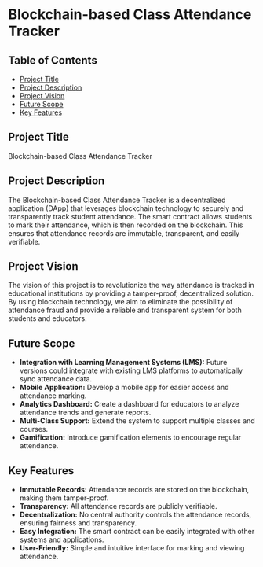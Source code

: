 # Blockchain-based Class Attendance Tracker

## Table of Contents
- [Project Title](#project-title)
- [Project Description](#project-description)
- [Project Vision](#project-vision)
- [Future Scope](#future-scope)
- [Key Features](#key-features)

## Project Title
Blockchain-based Class Attendance Tracker

## Project Description
The Blockchain-based Class Attendance Tracker is a decentralized application (DApp) that leverages blockchain technology to securely and transparently track student attendance. The smart contract allows students to mark their attendance, which is then recorded on the blockchain. This ensures that attendance records are immutable, transparent, and easily verifiable.

## Project Vision
The vision of this project is to revolutionize the way attendance is tracked in educational institutions by providing a tamper-proof, decentralized solution. By using blockchain technology, we aim to eliminate the possibility of attendance fraud and provide a reliable and transparent system for both students and educators.

## Future Scope
- **Integration with Learning Management Systems (LMS):** Future versions could integrate with existing LMS platforms to automatically sync attendance data.
- **Mobile Application:** Develop a mobile app for easier access and attendance marking.
- **Analytics Dashboard:** Create a dashboard for educators to analyze attendance trends and generate reports.
- **Multi-Class Support:** Extend the system to support multiple classes and courses.
- **Gamification:** Introduce gamification elements to encourage regular attendance.

## Key Features
- **Immutable Records:** Attendance records are stored on the blockchain, making them tamper-proof.
- **Transparency:** All attendance records are publicly verifiable.
- **Decentralization:** No central authority controls the attendance records, ensuring fairness and transparency.
- **Easy Integration:** The smart contract can be easily integrated with other systems and applications.
- **User-Friendly:** Simple and intuitive interface for marking and viewing attendance.
